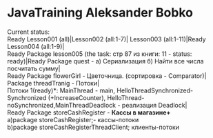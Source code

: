 # JavaTraining Aleksander Bobko
Current status:</br>
Ready Lesson001 (all)|Lesson002 (all:1-7)| Lesson003 (all:1-11)|Ready Lesson004 (all:1-9)|</br>
Ready Package lesson005 (the task: стр 87 из книги: 11 - status: ready)|Ready Package quest - a) Сериализация б) Найти все числа посчитать сумму|</br>
Ready Package flowerGirl - Цветочница. (сортировка - Comparator)|</br>
Package threadTranig - Потоки|</br>
Потоки 1(ready)*: MainThread - main, HelloThreadSynchronized-Synchronized (+IncreaseCounter), HelloThread- noSynchronized,MainThreadDeadlock - реализация Deadlock|</br>
Ready Package storeCashRegister - <b>Кассы в магазине+</b></br>
a)package storeCashRegister;- кассы-потоки</br>
b)package storeCashRegisterThreadClient; клиенты-потоки</br>
</br>
